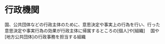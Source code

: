 # 行政機関
 国、公共団体などの行政主体のために、意思決定や事実上の行為を行い、行った意思決定や事実行為の効果が行政主体に帰属するところの[個人]や[組織]
　国や[地方公共団体]の行政事務を担当する組織
